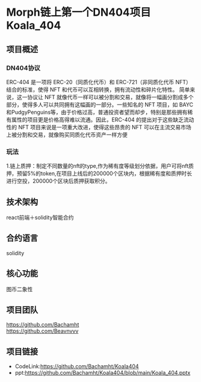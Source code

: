 # Morph链上第一个DN404项目Koala_404
## 项目概述
### DN404协议
ERC-404 是一项将 ERC-20（同质化代币）和 ERC-721（非同质化代币 NFT）结合的标准，使得 NFT 和代币可以互相转换，拥有流动性和碎片化特性。
简单来说，这一协议让 NFT 就像代币一样可以被分割和交易，就像将一幅画分割成多个部分，使得多人可以共同拥有这幅画的一部分。一些知名的 NFT 项目，如 BAYC和PudgyPenguins等，由于价格过高，普通投资者望而却步，特别是那些拥有稀有属性的项目更是价格高得难以流通。因此，ERC-404 的提出对于这些缺乏流动性的 NFT 项目来说是一项重大改进，使得这些昂贵的 NFT 可以在主流交易市场上被分割和交易，就像购买同质化代币资产一样方便
### 玩法
1.链上质押：制定不同数量的nft的type,作为稀有度等级划分依据，用户可将nft质押，预留5%的token,在项目上线后的200000个区块内，根据稀有度和质押时长进行空投，200000个区块后质押获取积分。   
## 技术架构
react前端＋solidity智能合约
## 合约语言
solidity
## 核心功能
图币二象性
## 项目团队
https://github.com/Bachamht   
https://github.com/Beavnvvv
## 项目链接
* CodeLink:https://github.com/Bachamht/Koala404
* ppt:https://github.com/Bachamht/Koala404/blob/main/Koala_404.pptx

